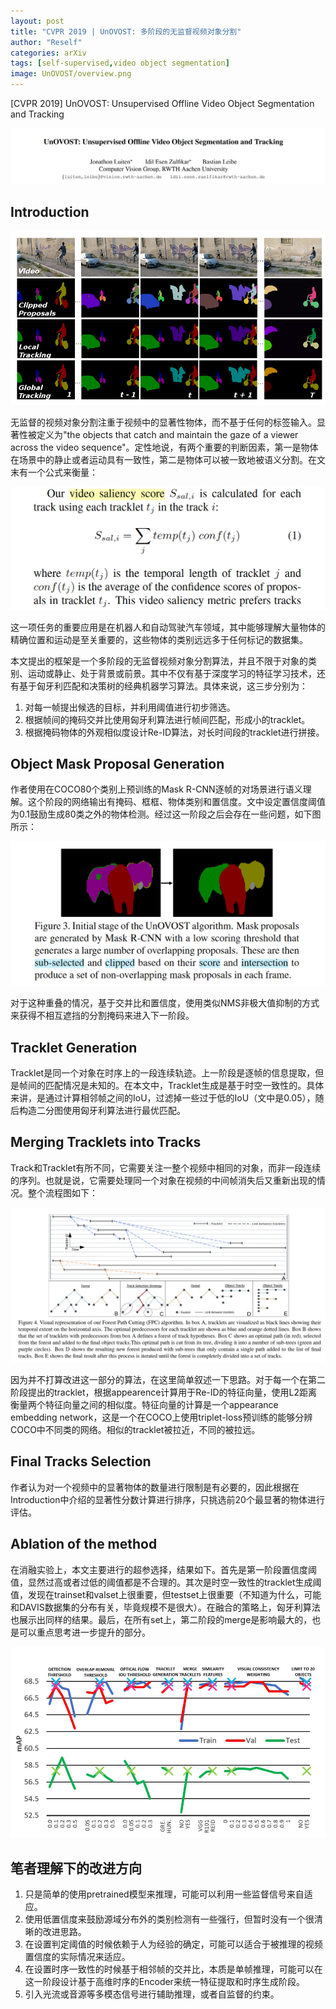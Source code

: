 ```yaml
---
layout: post
title: "CVPR 2019 | UnOVOST: 多阶段的无监督视频对象分割"
author: "Reself"
categories: arXiv
tags: [self-supervised,video object segmentation]
image: UnOVOST/overview.png
---
```


[CVPR 2019] UnOVOST: Unsupervised Offline Video Object Segmentation and Tracking

![](../assets/img/UnOVOST/title.png)

## Introduction

![](../assets/img/UnOVOST/overview.png)

无监督的视频对象分割注重于视频中的显著性物体，而不基于任何的标签输入。显著性被定义为"the objects that catch and maintain the gaze of a viewer across the video sequence"。定性地说，有两个重要的判断因素，第一是物体在场景中的静止或者运动具有一致性，第二是物体可以被一致地被语义分割。在文末有一个公式来衡量：

![](../assets/img/UnOVOST/s.png)

这一项任务的重要应用是在机器人和自动驾驶汽车领域，其中能够理解大量物体的精确位置和运动是至关重要的，这些物体的类别远远多于任何标记的数据集。

本文提出的框架是一个多阶段的无监督视频对象分割算法，并且不限于对象的类别、运动或静止、处于背景或前景。其中不仅有基于深度学习的特征学习技术，还有基于匈牙利匹配和决策树的经典机器学习算法。具体来说，这三步分别为：

1. 对每一帧提出候选的目标，并利用阈值进行初步筛选。
2. 根据帧间的掩码交并比使用匈牙利算法进行帧间匹配，形成小的tracklet。
3. 根据掩码物体的外观相似度设计Re-ID算法，对长时间段的tracklet进行拼接。

## Object Mask Proposal Generation

作者使用在COCO80个类别上预训练的Mask R-CNN逐帧的对场景进行语义理解。这个阶段的网络输出有掩码、框框、物体类别和置信度。文中设定置信度阈值为0.1鼓励生成80类之外的物体检测。经过这一阶段之后会存在一些问题，如下图所示：

![](../assets/img/UnOVOST/mask.png)

对于这种重叠的情况，基于交并比和置信度，使用类似NMS非极大值抑制的方式来获得不相互遮挡的分割掩码来进入下一阶段。

## Tracklet Generation

Tracklet是同一个对象在时序上的一段连续轨迹。上一阶段是逐帧的信息提取，但是帧间的匹配情况是未知的。在本文中，Tracklet生成是基于时空一致性的。具体来讲，是通过计算相邻帧之间的IoU，过滤掉一些过于低的IoU（文中是0.05），随后构造二分图使用匈牙利算法进行最优匹配。

## Merging Tracklets into Tracks

Track和Tracklet有所不同，它需要关注一整个视频中相同的对象，而非一段连续的序列。也就是说，它需要处理同一个对象在视频的中间帧消失后又重新出现的情况。整个流程图如下：

![](../assets/img/UnOVOST/merge.png)

因为并不打算改进这一部分的算法，在这里简单叙述一下思路。对于每一个在第二阶段提出的tracklet，根据appearence计算用于Re-ID的特征向量，使用L2距离衡量两个特征向量之间的相似度。特征向量的计算是一个appearance embedding network，这是一个在COCO上使用triplet-loss预训练的能够分辨COCO中不同类的网络。相似的tracklet被拉近，不同的被拉远。

## Final Tracks Selection

作者认为对一个视频中的显著物体的数量进行限制是有必要的，因此根据在Introduction中介绍的显著性分数计算进行排序，只挑选前20个最显著的物体进行评估。

## Ablation of the method

在消融实验上，本文主要进行的超参选择，结果如下。首先是第一阶段置信度阈值，显然过高或者过低的阈值都是不合理的。其次是时空一致性的tracklet生成阈值，发现在trainset和valset上很重要，但testset上很重要（不知道为什么，可能和DAVIS数据集的分布有关，毕竟规模不是很大）。在融合的策略上，匈牙利算法也展示出同样的结果。最后，在所有set上，第二阶段的merge是影响最大的，也是可以重点思考进一步提升的部分。

![](../assets/img/UnOVOST/ablation.png)

## 笔者理解下的改进方向

1. 只是简单的使用pretrained模型来推理，可能可以利用一些监督信号来自适应。
2. 使用低置信度来鼓励源域分布外的类别检测有一些强行，但暂时没有一个很清晰的改进思路。
3. 在设置判定阈值的时候依赖于人为经验的确定，可能可以适合于被推理的视频置信度的实际情况来适应。
4. 在设置时序一致性的时候基于相邻帧的交并比，本质是单帧推理，可能可以在这一阶段设计基于高维时序的Encoder来统一特征提取和时序生成阶段。
5. 引入光流或音源等多模态信号进行辅助推理，或者自监督的约束。